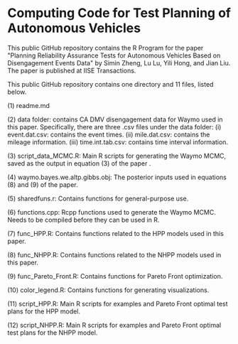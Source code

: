 # Computing Code for Test Planning of Autonomous Vehicles

This public GitHub repository contains the R Program for the paper "Planning Reliability Assurance Tests for Autonomous Vehicles Based on Disengagement Events Data" by Simin Zheng, Lu Lu, Yili Hong, and Jian Liu. The paper is published at IISE Transactions. 

This public GitHub repository contains one directory and 11 files, listed below.

(1) readme.md  

(2) data folder: contains CA DMV disengagement data for Waymo used in this paper. Specifically, there are three .csv files under the data folder:
     (i) event.dat.csv: contains the event times.
    (ii) mile.dat.csv: contains the mileage information. 
   (iii) time.int.tab.csv: contains time interval information. 

(3) script_data_MCMC.R: Main R scripts for generating the Waymo MCMC, saved as the output in equation (3) of the paper .

(4) waymo.bayes.we.altp.gibbs.obj: The posterior inputs used in equations (8) and (9) of the paper.

(5) sharedfuns.r: Contains functions for general-purpose use.

(6) functions.cpp: Rcpp functions used to generate the Waymo MCMC. Needs to be compiled before they can be used in R.

(7) func_HPP.R: Contains functions related to the HPP models used in this paper. 

(8) func_NHPP.R: Contains functions related to the NHPP models used in this paper.

(9) func_Pareto_Front.R: Contains functions for Pareto Front optimization.

(10) color_legend.R: Contains functions for generating visualizations. 

(11) script_HPP.R: Main R scripts for examples and Pareto Front optimal test plans for the HPP model.

(12) script_NHPP.R: Main R scripts for examples and Pareto Front optimal test plans for the NHPP model.

